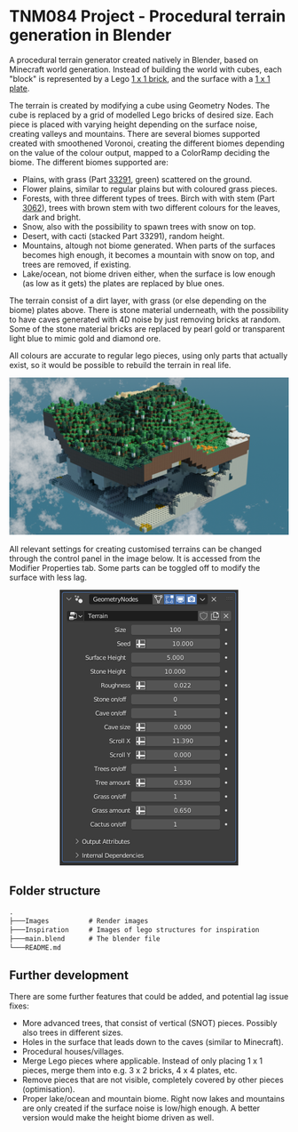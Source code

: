 # TNM084 Project - Procedural terrain generation in Blender

A procedural terrain generator created natively in Blender, based on Minecraft world generation. Instead of building the world with cubes, each "block" is represented by a Lego [1 x 1 brick](https://www.bricklink.com/v2/catalog/catalogitem.page?P=3005#T=C), and the surface with a [1 x 1 plate](https://www.bricklink.com/v2/catalog/catalogitem.page?P=3024#T=C).

The terrain is created by modifying a cube using Geometry Nodes. The cube is replaced by a grid of modelled Lego bricks of desired size. Each piece is placed with varying height depending on the surface noise, creating valleys and mountains. There are several biomes supported created with smoothened Voronoi, creating the different biomes depending on the value of the colour output, mapped to a ColorRamp deciding the biome. The different biomes supported are:

- Plains, with grass (Part [33291](https://www.bricklink.com/v2/catalog/catalogitem.page?id=10780#T=C), green) scattered on the ground.
- Flower plains, similar to regular plains but with coloured grass pieces.
- Forests, with three different types of trees. Birch with with stem (Part [3062](https://www.bricklink.com/v2/catalog/catalogitem.page?P=3062#T=C)), trees with brown stem with two different colours for the leaves, dark and bright.
- Snow, also with the possibility to spawn trees with snow on top.
- Desert, with cacti (stacked Part 33291), random height.
- Mountains, altough not biome generated. When parts of the surfaces becomes high enough, it becomes a mountain with snow on top, and trees are removed, if existing.
- Lake/ocean, not biome driven either, when the surface is low enough (as low as it gets) the plates are replaced by blue ones.

The terrain consist of a dirt layer, with grass (or else depending on the biome) plates above. There is stone material underneath, with the possibility to have caves generated with 4D noise by just removing bricks at random. Some of the stone material bricks are replaced by pearl gold or transparent light blue to mimic gold and diamond ore.

All colours are accurate to regular lego pieces, using only parts that actually exist, so it would be possible to rebuild the terrain in real life.

<img src="Images/Render5.png" alt="Control panel">

All relevant settings for creating customised terrains can be changed through the control panel in the image below. It is accessed from the Modifier Properties tab. Some parts can be toggled off to modify the surface with less lag.

<p style="text-align:center;">
    <img src="Images/Control panel.png" alt="Control panel">
</p>

## Folder structure

```
.
├───Images          # Render images
├───Inspiration     # Images of lego structures for inspiration
├───main.blend      # The blender file
└───README.md
```

## Further development

There are some further features that could be added, and potential lag issue fixes:

- More advanced trees, that consist of vertical (SNOT) pieces. Possibly also trees in different sizes.
- Holes in the surface that leads down to the caves (similar to Minecraft).
- Procedural houses/villages.
- Merge Lego pieces where applicable. Instead of only placing 1 x 1 pieces, merge them into e.g. 3 x 2 bricks, 4 x 4 plates, etc.
- Remove pieces that are not visible, completely covered by other pieces (optimisation).
- Proper lake/ocean and mountain biome. Right now lakes and mountains are only created if the surface noise is low/high enough. A better version would make the height biome driven as well.
